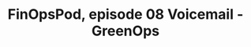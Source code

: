 ---
title: FinOpsPod, episode 08 Voicemail - GreenOps
description: FinOpsPod checks their voicemail and receives a question on GreenOps from Prabha Palanivelu. Mark Butcher swoops in and provides a quick answer and pitches you to join the FinOps Foundation Sustainability Working Group. 
date-added: Jun 2022
type: Podcast
source: Foundation Contribution
label: 
cloud-provider: 
  - Multi-Cloud
link: https://finopspod.captivate.fm/episode/finopspod-voicemail-greenops
permalink: /resources/not-here/
weight: 20
listing: true
---